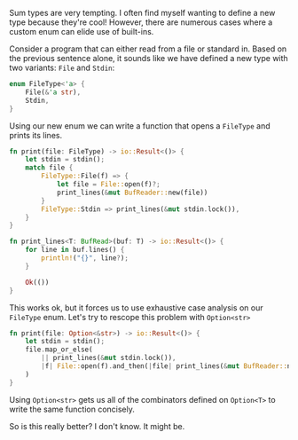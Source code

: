 Sum types are very tempting. I often find myself wanting to define a new type because they're cool!
However, there are numerous cases where a custom enum can elide use of built-ins.

Consider a program that can either read from a file or standard in.
Based on the previous sentence alone, it sounds like we have defined a new type with two variants: `File` and `Stdin`:
```rust
enum FileType<'a> {
    File(&'a str),
    Stdin,
}
```

Using our new enum we can write a function that opens a `FileType` and prints its lines.
```rust
fn print(file: FileType) -> io::Result<()> {
    let stdin = stdin();
    match file {
        FileType::File(f) => {
            let file = File::open(f)?;
            print_lines(&mut BufReader::new(file))
        }
        FileType::Stdin => print_lines(&mut stdin.lock()),
    }
}

fn print_lines<T: BufRead>(buf: T) -> io::Result<()> {
    for line in buf.lines() {
        println!("{}", line?);
    }

    Ok(())
}
```

This works ok, but it forces us to use exhaustive case analysis on our `FileType` enum.
Let's try to rescope this problem with `Option<str>`
```rust
fn print(file: Option<&str>) -> io::Result<()> {
    let stdin = stdin();
    file.map_or_else(
        || print_lines(&mut stdin.lock()),
        |f| File::open(f).and_then(|file| print_lines(&mut BufReader::new(file))),
    )
}
```
Using `Option<str>` gets us all of the combinators defined on `Option<T>` to write the same function concisely.

So is this really better? I don't know. It might be.
